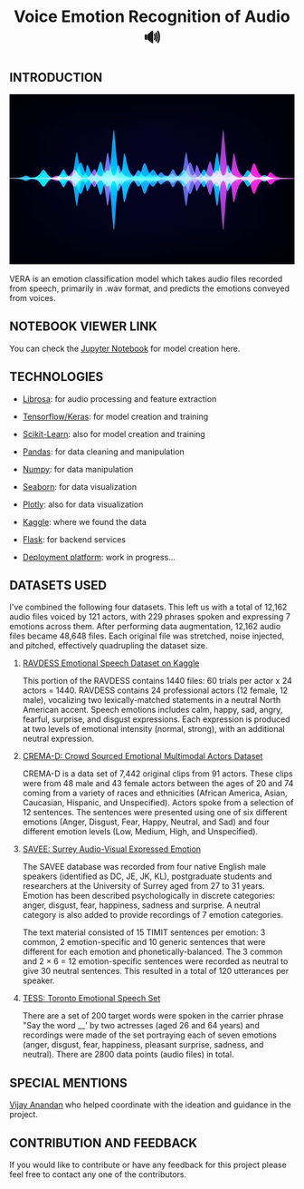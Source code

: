 <div>
    <h1  align="center" >Voice Emotion Recognition of Audio 🔊</h1>
</div>

## INTRODUCTION

<p align="center">
   <a
      href="https://stock.adobe.com/search?k=waveform&asset_id=327369570" target="_blank">
      <img src="templates\Waveform.jpg"
      alt="Waveform illustration" width="600" height="300"/>
   </a>
</p>

VERA is an emotion classification model which takes audio files recorded from  speech, primarily in .wav format, and predicts the emotions conveyed from voices.

## NOTEBOOK VIEWER LINK

You can check the [Jupyter Notebook](https://nbviewer.org/github/hMRZQ21/VERA_CTP/blob/main/backend/vera-notebook.ipynb) for model creation here.

## TECHNOLOGIES

* [Librosa](https://librosa.org): for audio processing and feature extraction

* [Tensorflow/Keras](https://www.tensorflow.org/): for model creation and training

* [Scikit-Learn](https://scikit-learn.org/stable/): also for model creation and training

* [Pandas](https://pandas.pydata.org/): for data cleaning and manipulation

* [Numpy](https://numpy.org/): for data manipulation

* [Seaborn](https://seaborn.pydata.org/): for data visualization

* [Plotly](https://plotly.com/): also for data visualization

* [Kaggle](https://www.kaggle.com/): where we found the data

* [Flask](https://flask.palletsprojects.com/en/3.0.x/): for backend services

* [Deployment platform](): work in progress...


## DATASETS USED

I've combined the following four datasets. This left us with a total of 12,162 audio files voiced by 121 actors, with 229 phrases spoken and expressing 7 emotions across them. After performing data augmentation, 12,162 audio files became 48,648 files. Each original file was stretched, noise injected, and pitched, effectively quadrupling the dataset size. 

1. [RAVDESS Emotional Speech Dataset on Kaggle](https://www.kaggle.com/uwrfkaggler/ravdess-emotional-speech-audio)
   <br />
   <p>This portion of the RAVDESS contains 1440 files: 60 trials per actor x 24 actors = 1440. RAVDESS contains 24 professional actors (12 female, 12 male), vocalizing two lexically-matched statements in a neutral North American accent. Speech emotions includes calm, happy, sad, angry, fearful, surprise, and disgust expressions. Each expression is produced at two levels of emotional intensity (normal, strong), with an additional neutral expression.</p>

2. [CREMA-D: Crowd Sourced Emotional Multimodal Actors Dataset](https://www.kaggle.com/datasets/ejlok1/cremad)
   <br>
   <p>CREMA-D is a data set of 7,442 original clips from 91 actors. These clips were from 48 male and 43 female actors between the ages of 20 and 74 coming from a variety of races and ethnicities (African America, Asian, Caucasian, Hispanic, and Unspecified). Actors spoke from a selection of 12 sentences. The sentences were presented using one of six different emotions (Anger, Disgust, Fear, Happy, Neutral, and Sad) and four different emotion levels (Low, Medium, High, and Unspecified).</p>

3. [SAVEE: Surrey Audio-Visual Expressed Emotion](https://www.kaggle.com/datasets/ejlok1/surrey-audiovisual-expressed-emotion-savee)
   <br>
   <p>The SAVEE database was recorded from four native English male speakers (identified as DC, JE, JK, KL), postgraduate students and researchers at the University of Surrey aged from 27 to 31 years. Emotion has been described psychologically in discrete categories: anger, disgust, fear, happiness, sadness and surprise. A neutral category is also added to provide recordings of 7 emotion categories.<br>

   The text material consisted of 15 TIMIT sentences per emotion: 3 common, 2 emotion-specific and 10 generic sentences that were different for each emotion and phonetically-balanced. The 3 common and 2 × 6 = 12 emotion-specific sentences were recorded as neutral to give 30 neutral sentences. This resulted in a total of 120 utterances per speaker.</p>

4. [TESS: Toronto Emotional Speech Set](https://www.kaggle.com/datasets/ejlok1/toronto-emotional-speech-set-tess)
   <br>
   <p>There are a set of 200 target words were spoken in the carrier phrase "Say the word __' by two actresses (aged 26 and 64 years) and recordings were made of the set portraying each of seven emotions (anger, disgust, fear, happiness, pleasant surprise, sadness, and neutral). There are 2800 data points (audio files) in total. <br>

## SPECIAL MENTIONS

[Vijay Anandan](https://www.linkedin.com/in/vijay-anadan) who helped coordinate with the ideation and guidance in the project.

## CONTRIBUTION AND FEEDBACK

If you would like to contribute or have any feedback for this project please feel free to contact any one of the contributors.
